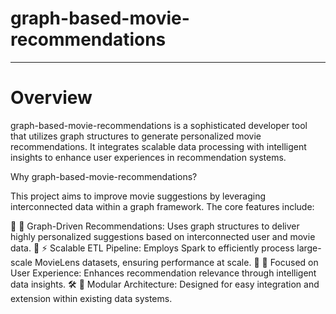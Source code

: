 # graph-based-movie-recommendations
------------------------------------------
# Overview

graph-based-movie-recommendations is a sophisticated developer tool that utilizes graph structures to generate personalized movie recommendations. It integrates scalable data processing with intelligent insights to enhance user experiences in recommendation systems.

Why graph-based-movie-recommendations?

This project aims to improve movie suggestions by leveraging interconnected data within a graph framework. The core features include:

🧩 🔗 Graph-Driven Recommendations: Uses graph structures to deliver highly personalized suggestions based on interconnected user and movie data.
🚀 ⚡ Scalable ETL Pipeline: Employs Spark to efficiently process large-scale MovieLens datasets, ensuring performance at scale.
🎯 🎥 Focused on User Experience: Enhances recommendation relevance through intelligent data insights.
🛠️ 🔧 Modular Architecture: Designed for easy integration and extension within existing data systems.
